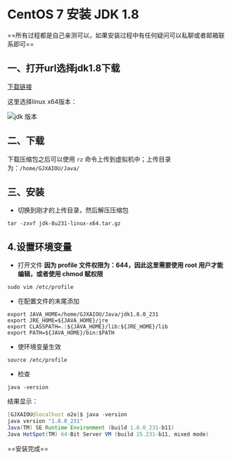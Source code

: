 # CentOS 7 安装  JDK 1.8

==所有过程都是自己亲测可以，如果安装过程中有任何疑问可以私聊或者邮箱联系即可==

## 一、打开url选择jdk1.8下载

[下载链接](https://www.oracle.com/technetwork/java/javase/downloads/jdk8-downloads-2133151.html)

这里选择linux x64版本：

![jdk 版本]($resource/jdk%20%E7%89%88%E6%9C%AC.png)

## 二、下载

下载压缩包之后可以使用 `rz` 命令上传到虚拟机中；上传目录为：`/home/GJXAIOU/Java/`

## 三、安装

- 切换到刚才的上传目录，然后解压压缩包
```
tar -zxvf jdk-8u231-linux-x64.tar.gz 
```

## 4.设置环境变量

- 打开文件
**因为 profile 文件权限为：644，因此这里需要使用  root 用户才能编辑，或者使用 chmod 赋权限**
```
sudo vim /etc/profile
```

- 在配置文件的末尾添加
```
export JAVA_HOME=/home/GJXAIOU/Java/jdk1.8.0_231
export JRE_HOME=${JAVA_HOME}/jre
export CLASSPATH=.:${JAVA_HOME}/lib:${JRE_HOME}/lib
export PATH=${JAVA_HOME}/bin:$PATH
```

- 使环境变量生效
```
source /etc/profile
```

- 检查
```
java -version
```
结果显示：
```java
[GJXAIOU@localhost o2o]$ java -version
java version "1.8.0_231"
Java(TM) SE Runtime Environment (build 1.8.0_231-b11)
Java HotSpot(TM) 64-Bit Server VM (build 25.231-b11, mixed mode)
```

==安装完成==